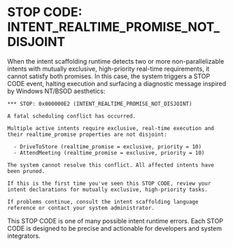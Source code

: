 # STOP CODE: INTENT_REALTIME_PROMISE_NOT_DISJOINT

When the intent scaffolding runtime detects two or more non-parallelizable intents with mutually exclusive, high-priority real-time requirements, it cannot satisfy both promises. In this case, the system triggers a STOP CODE event, halting execution and surfacing a diagnostic message inspired by Windows NT/BSOD aesthetics:

```
*** STOP: 0x000000E2 (INTENT_REALTIME_PROMISE_NOT_DISJOINT)

A fatal scheduling conflict has occurred.

Multiple active intents require exclusive, real-time execution and their realtime_promise properties are not disjoint:

  - DriveToStore (realtime_promise = exclusive, priority = 10)
  - AttendMeeting (realtime_promise = exclusive, priority = 10)

The system cannot resolve this conflict. All affected intents have been pruned.

If this is the first time you've seen this STOP CODE, review your intent declarations for mutually exclusive, high-priority tasks.

If problems continue, consult the intent scaffolding language reference or contact your system administrator.
```

This STOP CODE is one of many possible intent runtime errors. Each STOP CODE is designed to be precise and actionable for developers and system integrators.
